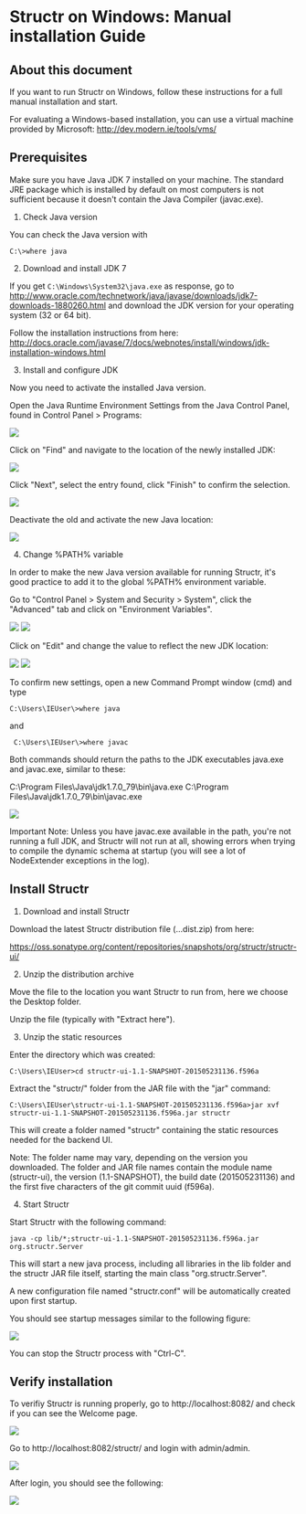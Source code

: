 # Structr on Windows: Manual installation Guide

## About this document

If you want to run Structr on Windows, follow these instructions for a full manual installation and start.

For evaluating a Windows-based installation, you can use a virtual machine provided by Microsoft: http://dev.modern.ie/tools/vms/

## Prerequisites

Make sure you have Java JDK 7 installed on your machine.  The standard JRE package which is installed by default on most computers is not sufficient because it doesn't contain the Java Compiler (javac.exe).

1. Check Java version

You can check the Java version with

    C:\>where java


2. Download and install JDK 7

If you get ``C:\Windows\System32\java.exe`` as response, go to http://www.oracle.com/technetwork/java/javase/downloads/jdk7-downloads-1880260.html and download the JDK version for your operating system (32 or 64 bit).

Follow the installation instructions from here:
http://docs.oracle.com/javase/7/docs/webnotes/install/windows/jdk-installation-windows.html


3. Install and configure JDK

Now you need to activate the installed Java version.

Open the Java Runtime Environment Settings from the Java Control Panel, found in Control Panel > Programs:

<img src="http://docs.structr.org/img-015.png" class="zoomable">

Click on "Find" and navigate to the location of the newly installed JDK:

<img src="http://docs.structr.org/img-016.png" class="zoomable">

Click "Next", select the entry found, click "Finish" to confirm the selection.

<img src="http://docs.structr.org/img-017.png" class="zoomable">

Deactivate the old and activate the new Java location:

<img src="http://docs.structr.org/img-018.png" class="zoomable">

4. Change %PATH% variable

In order to make the new Java version available for running Structr, it's good practice to add it to the global %PATH% environment variable.

Go to "Control Panel > System and Security > System", click the "Advanced" tab and click on "Environment Variables".

<img src="http://docs.structr.org/img-019.png" class="zoomable">

<img src="http://docs.structr.org/img-020.png" class="zoomable">

Click on "Edit" and change the value to reflect the new JDK location:

<img src="http://docs.structr.org/img-021.png" class="zoomable">

<img src="http://docs.structr.org/img-022.png" class="zoomable">

To confirm new settings, open a new Command Prompt window (cmd) and type

	C:\Users\IEUser\>where java

and

     C:\Users\IEUser\>where javac

Both commands should return the paths to the JDK executables java.exe and javac.exe, similar to these:

C:\Program Files\Java\jdk1.7.0_79\bin\java.exe
C:\Program Files\Java\jdk1.7.0_79\bin\javac.exe

<img src="http://docs.structr.org/img-023.png" class="zoomable">

Important Note: Unless you have javac.exe available in the path, you're not running a full JDK, and Structr will not run at all, showing errors when trying to compile the dynamic schema at startup (you will see a lot of NodeExtender exceptions in the log).

## Install Structr

1. Download and install Structr

Download the latest Structr distribution file (...dist.zip) from here:

https://oss.sonatype.org/content/repositories/snapshots/org/structr/structr-ui/


2. Unzip the distribution archive

Move the file to the location you want Structr to run from, here we choose the Desktop folder.

Unzip the file (typically with "Extract here").


3. Unzip the static resources

Enter the directory which was created:

    C:\Users\IEUser>cd structr-ui-1.1-SNAPSHOT-201505231136.f596a

Extract the "structr/" folder from the JAR file with the "jar" command:

    C:\Users\IEUser\structr-ui-1.1-SNAPSHOT-201505231136.f596a>jar xvf structr-ui-1.1-SNAPSHOT-201505231136.f596a.jar structr

This will create a folder named "structr" containing the static resources needed for the backend UI.

Note: The folder name may vary, depending on the version you downloaded. The folder and JAR file names contain the module name (structr-ui), the version (1.1-SNAPSHOT), the build date (201505231136) and the first five characters of the git commit uuid (f596a).


4. Start Structr

Start Structr with the following command:

    java -cp lib/*;structr-ui-1.1-SNAPSHOT-201505231136.f596a.jar org.structr.Server

This will start a new java process, including all libraries in the lib folder and the structr JAR file itself, starting the main class "org.structr.Server".

A new configuration file named "structr.conf" will be automatically created upon first startup.

You should see startup messages similar to the following figure:

<img src="http://docs.structr.org/img-027.png" class="zoomable">

You can stop the Structr process with "Ctrl-C".


## Verify installation

To verifiy Structr is running properly, go to http://localhost:8082/ and check if you can see the Welcome page.

<img src="http://docs.structr.org/img-030.png" class="zoomable">

Go to http://localhost:8082/structr/ and login with admin/admin.

<img src="http://docs.structr.org/img-028.png" class="zoomable">


After login, you should see the following:

<img src="http://docs.structr.org/img-032.png" class="zoomable">
